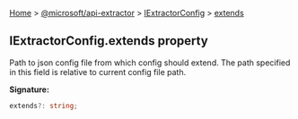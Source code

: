 [Home](./index) &gt; [@microsoft/api-extractor](./api-extractor.md) &gt; [IExtractorConfig](./api-extractor.iextractorconfig.md) &gt; [extends](./api-extractor.iextractorconfig.extends.md)

## IExtractorConfig.extends property

Path to json config file from which config should extend. The path specified in this field is relative to current config file path.

<b>Signature:</b>

```typescript
extends?: string;
```
